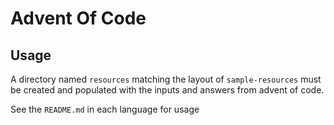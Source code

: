 # Advent Of Code

## Usage

A directory named `resources` matching the layout of `sample-resources` must be created and populated with the inputs and answers from advent of code.

See the `README.md` in each language for usage

